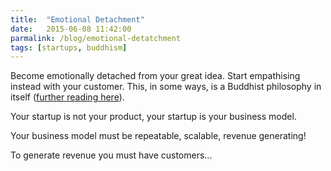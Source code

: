```yaml
---
title:  "Emotional Detachment"
date:   2015-06-08 11:42:00
parmalink: /blog/emotional-detatchment
tags: [startups, buddhism]
---
```


Become emotionally detached from your great idea. Start empathising instead with your customer. This, in some ways, is a Buddhist philosophy in itself ([further reading here](http://www.accesstoinsight.org/lib/authors/harris/bl141.html)).

Your startup is not your product, your startup is your business model.

Your business model must be repeatable, scalable, revenue generating!

To generate revenue you must have customers...
